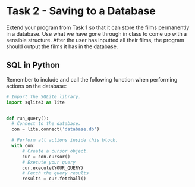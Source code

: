 Task 2 - Saving to a Database
=============================
Extend your program from Task 1 so that it can store the films permanently in a database. Use what we have gone through in class to come up with a sensible structure. After the user has inputted all their films, the program should output the films it has in the database.

SQL in Python
-------------
Remember to include and call the following function when performing actions on the database:

```python
# Import the SQLite library.
import sqlite3 as lite


def run_query():
  # Connect to the database.
  con = lite.connect('database.db')

  # Perform all actions inside this block.
  with con:
      # Create a cursor object.
      cur = con.cursor()
      # Execute your query
      cur.execute(YOUR_QUERY)
      # Fetch the query results
      results = cur.fetchall()
```